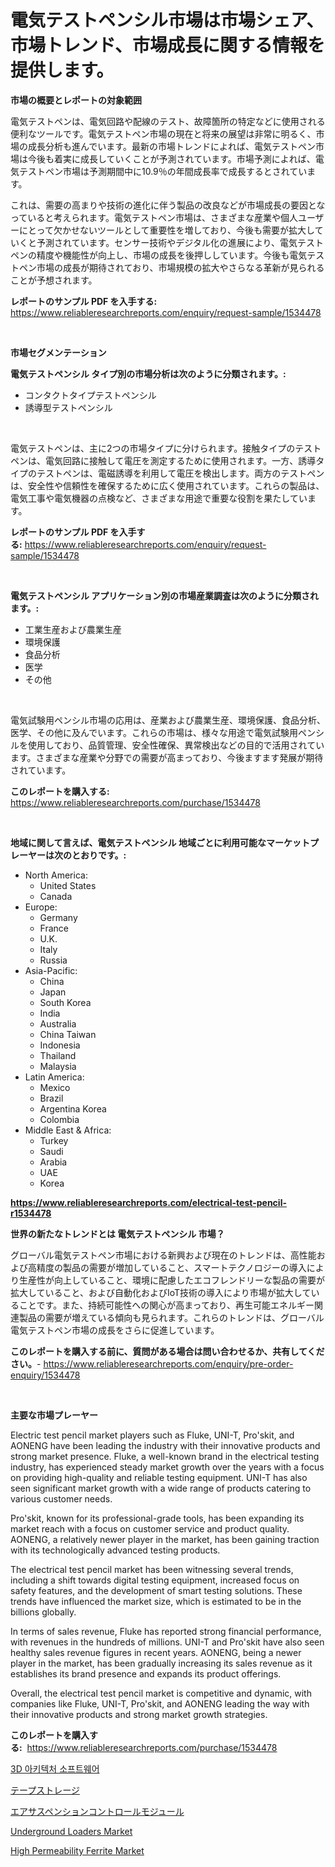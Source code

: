 <p><h1>電気テストペンシル市場は市場シェア、市場トレンド、市場成長に関する情報を提供します。</h1></p><p><strong>市場の概要とレポートの対象範囲</strong></p>
<p><p>電気テストペンは、電気回路や配線のテスト、故障箇所の特定などに使用される便利なツールです。電気テストペン市場の現在と将来の展望は非常に明るく、市場の成長分析も進んでいます。最新の市場トレンドによれば、電気テストペン市場は今後も着実に成長していくことが予測されています。市場予測によれば、電気テストペン市場は予測期間中に10.9％の年間成長率で成長するとされています。</p><p>これは、需要の高まりや技術の進化に伴う製品の改良などが市場成長の要因となっていると考えられます。電気テストペン市場は、さまざまな産業や個人ユーザーにとって欠かせないツールとして重要性を増しており、今後も需要が拡大していくと予測されています。センサー技術やデジタル化の進展により、電気テストペンの精度や機能性が向上し、市場の成長を後押ししています。今後も電気テストペン市場の成長が期待されており、市場規模の拡大やさらなる革新が見られることが予想されます。</p></p>
<p><strong>レポートのサンプル PDF を入手する:</strong> <a href="https://www.reliableresearchreports.com/enquiry/request-sample/1534478">https://www.reliableresearchreports.com/enquiry/request-sample/1534478</a></p>
<p>&nbsp;</p>
<p><strong>市場セグメンテーション</strong></p>
<p><strong>電気テストペンシル タイプ別の市場分析は次のように分類されます。:</strong></p>
<p><ul><li>コンタクトタイプテストペンシル</li><li>誘導型テストペンシル</li></ul></p>
<p>&nbsp;</p>
<p><p>電気テストペンは、主に2つの市場タイプに分けられます。接触タイプのテストペンは、電気回路に接触して電圧を測定するために使用されます。一方、誘導タイプのテストペンは、電磁誘導を利用して電圧を検出します。両方のテストペンは、安全性や信頼性を確保するために広く使用されています。これらの製品は、電気工事や電気機器の点検など、さまざまな用途で重要な役割を果たしています。</p></p>
<p><strong>レポートのサンプル PDF を入手する:</strong>&nbsp;<a href="https://www.reliableresearchreports.com/enquiry/request-sample/1534478">https://www.reliableresearchreports.com/enquiry/request-sample/1534478</a></p>
<p>&nbsp;</p>
<p><strong> 電気テストペンシル アプリケーション別の市場産業調査は次のように分類されます。:</strong></p>
<p><ul><li>工業生産および農業生産</li><li>環境保護</li><li>食品分析</li><li>医学</li><li>その他</li></ul></p>
<p>&nbsp;</p>
<p><p>電気試験用ペンシル市場の応用は、産業および農業生産、環境保護、食品分析、医学、その他に及んでいます。これらの市場は、様々な用途で電気試験用ペンシルを使用しており、品質管理、安全性確保、異常検出などの目的で活用されています。さまざまな産業や分野での需要が高まっており、今後ますます発展が期待されています。</p></p>
<p><strong>このレポートを購入する:</strong>&nbsp; <a href="https://www.reliableresearchreports.com/purchase/1534478">https://www.reliableresearchreports.com/purchase/1534478</a></p>
<p>&nbsp;</p>
<p><strong>地域に関して言えば、電気テストペンシル 地域ごとに利用可能なマーケットプレーヤーは次のとおりです。:</strong></p>
<p><ul>
    <li>
        North America:
        <ul>
            <li>United States</li>
            <li>Canada</li>
        </ul>
    </li>
    <li>
        Europe:
        <ul>
            <li>Germany</li>
            <li>France</li>
            <li>U.K.</li>
            <li>Italy</li>
            <li>Russia</li>
        </ul>
    </li>
    <li>
        Asia-Pacific:
        <ul>
            <li>China</li>
            <li>Japan</li>
            <li>South Korea</li>
            <li>India</li>
            <li>Australia</li>
            <li>China Taiwan</li>
            <li>Indonesia</li>
            <li>Thailand</li>
            <li>Malaysia</li>
        </ul>
    </li>
    <li>
        Latin America:
        <ul>
            <li>Mexico</li>
            <li>Brazil</li>
            <li>Argentina Korea</li>
            <li>Colombia</li>
        </ul>
    </li>
    <li>
        Middle East & Africa:
        <ul>
            <li>Turkey</li>
            <li>Saudi</li>
            <li>Arabia</li>
            <li>UAE</li>
            <li>Korea</li>
        </ul>
    </li>
    </ul></p>
<p><strong><a href="https://www.reliableresearchreports.com/electrical-test-pencil-r1534478">https://www.reliableresearchreports.com/electrical-test-pencil-r1534478</a></strong>&nbsp;</p>
<p><strong>世界の新たなトレンドとは 電気テストペンシル 市場？</strong></p>
<p><p>グローバル電気テストペン市場における新興および現在のトレンドは、高性能および高精度の製品の需要が増加していること、スマートテクノロジーの導入により生産性が向上していること、環境に配慮したエコフレンドリーな製品の需要が拡大していること、および自動化およびIoT技術の導入により市場が拡大していることです。また、持続可能性への関心が高まっており、再生可能エネルギー関連製品の需要が増えている傾向も見られます。これらのトレンドは、グローバル電気テストペン市場の成長をさらに促進しています。</p></p>
<p><strong>このレポートを購入する前に、質問がある場合は問い合わせるか、共有してください。</strong>- <a href="https://www.reliableresearchreports.com/enquiry/pre-order-enquiry/1534478">https://www.reliableresearchreports.com/enquiry/pre-order-enquiry/1534478</a></p>
<p>&nbsp;</p>
<p><strong>主要な市場プレーヤー</strong></p>
<p><p>Electric test pencil market players such as Fluke, UNI-T, Pro'skit, and AONENG have been leading the industry with their innovative products and strong market presence. Fluke, a well-known brand in the electrical testing industry, has experienced steady market growth over the years with a focus on providing high-quality and reliable testing equipment. UNI-T has also seen significant market growth with a wide range of products catering to various customer needs.</p><p>Pro'skit, known for its professional-grade tools, has been expanding its market reach with a focus on customer service and product quality. AONENG, a relatively newer player in the market, has been gaining traction with its technologically advanced testing products.</p><p>The electrical test pencil market has been witnessing several trends, including a shift towards digital testing equipment, increased focus on safety features, and the development of smart testing solutions. These trends have influenced the market size, which is estimated to be in the billions globally.</p><p>In terms of sales revenue, Fluke has reported strong financial performance, with revenues in the hundreds of millions. UNI-T and Pro'skit have also seen healthy sales revenue figures in recent years. AONENG, being a newer player in the market, has been gradually increasing its sales revenue as it establishes its brand presence and expands its product offerings.</p><p>Overall, the electrical test pencil market is competitive and dynamic, with companies like Fluke, UNI-T, Pro'skit, and AONENG leading the way with their innovative products and strong market growth strategies.</p></p>
<p><strong>このレポートを購入する:</strong>&nbsp;&nbsp;<a href="https://www.reliableresearchreports.com/purchase/1534478">https://www.reliableresearchreports.com/purchase/1534478</a></p>
<p><p><a href="https://medium.com/@koleledner/3d-%EC%95%84%ED%82%A4%ED%85%8D%EC%B2%98-%EC%86%8C%ED%94%84%ED%8A%B8%EC%9B%A8%EC%96%B4-%EC%8B%9C%EC%9E%A5%EC%9D%80-%EC%8B%9C%EC%9E%A5-%EC%A0%90%EC%9C%A0%EC%9C%A8-%ED%81%AC%EA%B8%B0-%EB%B0%8F-2031%EB%85%84%EA%B9%8C%EC%A7%80%EC%9D%98-%EC%98%88%EC%B8%A1%EA%B9%8C%EC%A7%80-%EC%B4%88%EC%A0%90%EC%9D%84-%EB%A7%9E%EC%B6%94%EA%B3%A0-%EC%9E%88%EC%8A%B5%EB%8B%88%EB%8B%A4-b96d302e511f">3D 아키텍처 소프트웨어</a></p><p><a href="https://github.com/lababdou/Market-Research-Report-List-3/blob/main/753288718146.md">テープストレージ</a></p><p><a href="https://medium.com/@henriettemills1/%E3%82%A8%E3%82%A2%E3%82%B5%E3%82%B9%E3%83%9A%E3%83%B3%E3%82%B7%E3%83%A7%E3%83%B3%E5%88%B6%E5%BE%A1%E3%83%A2%E3%82%B8%E3%83%A5%E3%83%BC%E3%83%AB%E5%B8%82%E5%A0%B4%E3%81%AF-%E5%B8%82%E5%A0%B4%E3%82%B7%E3%82%A7%E3%82%A2-%E3%82%B5%E3%82%A4%E3%82%BA-%E3%81%8A%E3%82%88%E3%81%B32031%E5%B9%B4%E3%81%BE%E3%81%A7%E3%81%AE%E4%BA%88%E6%B8%AC%E3%81%AB%E7%84%A6%E7%82%B9%E3%82%92%E5%BD%93%E3%81%A6%E3%81%A6%E3%81%84%E3%81%BE%E3%81%99-63fd221ac1ae">エアサスペンションコントロールモジュール</a></p><p><a href="https://view.publitas.com/reportprime-1/underground-loaders-market-dynamics-2024-2031-also-about-its-market-trends-projections-and-opportunities/">Underground Loaders Market</a></p><p><a href="https://iodized-pantydraco-05c.notion.site/High-Permeability-Ferrite-Market-Size-Global-Industry-Overview-Market-Segmentation-and-Forecast-2-26aaa0aa4657407590dcdd2359911166">High Permeability Ferrite Market</a></p></p>